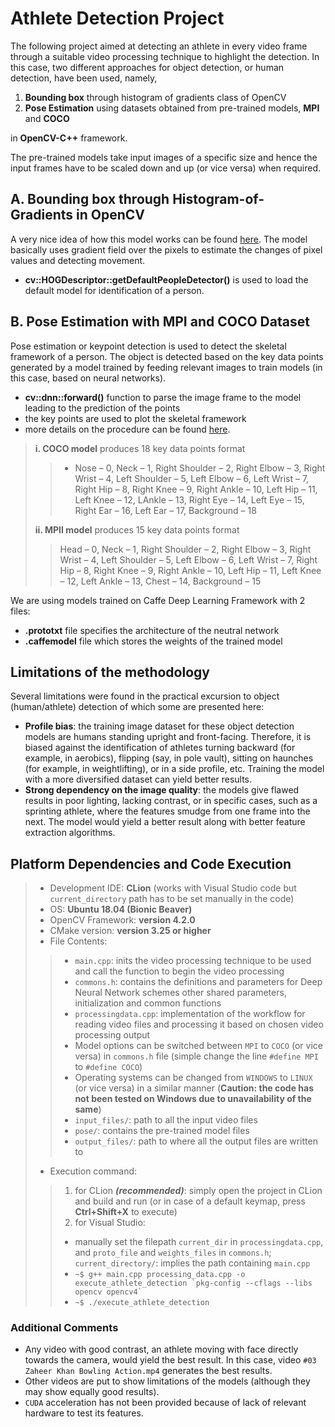 # Athlete Detection Project
The following project aimed at detecting an athlete in every video frame through a 
suitable video processing technique to highlight the detection. In this case, two 
different approaches for object detection, or human detection, have been used, namely,
1. **Bounding box** through histogram of gradients class of OpenCV
2. **Pose Estimation** using datasets obtained from pre-trained models, **MPI**
and **COCO** 

in **OpenCV-C++** framework.

The pre-trained models take input images of a specific size and hence the input frames
have to be scaled down and up (or vice versa) when required.

## A. Bounding box through Histogram-of-Gradients in OpenCV
A very nice idea of how this model works can be found [here](https://learnopencv.com/deep-learning-based-human-pose-estimation-using-opencv-cpp-python/).
The model basically uses gradient field over the pixels to estimate the changes of
pixel values and detecting movement. 
- **cv::HOGDescriptor::getDefaultPeopleDetector()** is used to load the default model
for identification of a person.


## B. Pose Estimation with MPI and COCO Dataset
Pose estimation or keypoint detection is used to detect the skeletal framework of a
person. The object is detected based on the key data points generated by a model 
trained by feeding relevant images to train models (in this case, based on neural 
networks).

- **cv::dnn::forward()** function to parse the image frame to the model leading to
 the prediction of the points
- the key points are used to plot the skeletal framework
- more details on the procedure can be found 
[here](https://learnopencv.com/deep-learning-based-human-pose-estimation-using-opencv-cpp-python/).

> **i. COCO model** produces 18 key data points format
>> - Nose – 0, Neck – 1, Right Shoulder – 2, Right Elbow – 3, 
Right Wrist – 4, Left Shoulder – 5, Left Elbow – 6, Left Wrist – 7, Right Hip – 8, 
Right Knee – 9, Right Ankle – 10, Left Hip – 11, Left Knee – 12, LAnkle – 13, 
Right Eye – 14, Left Eye – 15, Right Ear – 16, Left Ear – 17, Background – 18
> 
> **ii. MPII model** produces 15 key data points format
>> Head – 0, Neck – 1, Right Shoulder – 2, Right Elbow – 3, 
Right Wrist – 4, Left Shoulder – 5, Left Elbow – 6, Left Wrist – 7, Right Hip – 8, 
Right Knee – 9, Right Ankle – 10, Left Hip – 11, Left Knee – 12, Left Ankle – 13, 
Chest – 14, Background – 15 

We are using models trained on Caffe Deep Learning Framework with 2 files:
- **.prototxt** file specifies the architecture of the neutral network
- **.caffemodel** file which stores the weights of the trained model

## Limitations of the methodology
Several limitations were found in the practical excursion to object (human/athlete) 
detection of which some are presented here:
- **Profile bias**: the training image dataset for these object detection models are
humans standing upright and front-facing. Therefore, it is biased against the 
identification of athletes turning backward (for example, in aerobics), flipping (say,
in pole vault), sitting on haunches (for example, in weightlifting), or in a side 
profile, etc. Training the model with a more diversified dataset can yield better 
results.
- **Strong dependency on the image quality**: the models give flawed results 
in poor lighting, lacking contrast, or in specific cases, such as a sprinting athlete,
where the features smudge from one frame into the next. The model would yield a better
result along with better feature extraction algorithms.

## Platform Dependencies and Code Execution
> - Development IDE: **CLion** (works with Visual Studio code but ``current_directory``
> path has to be set manually in the code)
> - OS: **Ubuntu 18.04 (Bionic Beaver)**
> - OpenCV Framework: **version 4.2.0**
> - CMake version: **version 3.25 or higher**
> - File Contents:
>> - ``main.cpp``: inits the video processing technique to be used and call the function 
>> to begin the video processing
>> - ``commons.h``: contains the definitions and parameters for Deep Neural Network schemes
>> other shared parameters, initialization and common functions
>> - ``processingdata.cpp``: implementation of the workflow for reading video files and
>> processing it based on chosen video processing output
>> - Model options can be switched between ``MPI`` to ``COCO`` (or vice versa) in ``commons.h``
>> file (simple change the line ``#define MPI`` to ``#define COCO``)
>> - Operating systems can be changed from ``WINDOWS`` to ``LINUX`` (or vice versa) in a similar 
>> manner (**Caution: the code has not been tested on Windows due to unavailability of 
>> the same**)
>> - ``input_files/``: path to all the input video files
>> - ``pose/``: contains the pre-trained model files
>> - ``output_files/``: path to where all the output files are written to
> - Execution command:
>> 1. for CLion _**(recommended)**_: simply open the project in CLion and build and run (or in case of
>> a default keymap, press **Ctrl+Shift+X** to execute)
>> 2. for Visual Studio:
>>- manually set the filepath ``current_dir`` in ``processingdata.cpp``, and ``proto_file``
>>and ``weights_files`` in ``commons.h``; ``current_directory/``: implies the path 
>>containing ``main.cpp``
>>- ``~$ g++ main.cpp processing_data.cpp -o execute_athlete_detection `pkg-config --cflags --libs opencv opencv4` ``
>>- ``~$ ./execute_athlete_detection``

### Additional Comments
- Any video with good contrast, an athlete moving with face directly towards the camera,
would yield the best result. In this case, video ``#03 Zaheer Khan Bowling Action.mp4``
generates the best results.
- Other videos are put to show limitations of the models (although they may show equally 
good results).
- ``CUDA`` acceleration has not been provided because of lack of relevant hardware to
test its features.
